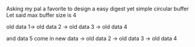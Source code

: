 Asking my pal a favorite to design a easy digest yet simple  circular buffer
Let said max buffer size is 4 

old data 1-> old data 2 -> old data 3 -> old data 4

and data 5 come in
new data -> old data 2 -> old data 3 -> old data 4